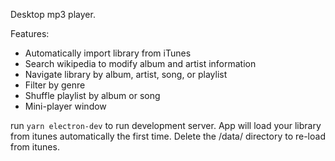 Desktop mp3 player.

Features:

  - Automatically import library from iTunes
  - Search wikipedia to modify album and artist information
  - Navigate library by album, artist, song, or playlist
  - Filter by genre
  - Shuffle playlist by album or song
  - Mini-player window

run `yarn electron-dev` to run development server.
App will load your library from itunes automatically the first time. Delete the 
/data/ directory to re-load from itunes.

